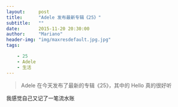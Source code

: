 ```yaml
---
layout:     post
title:      "Adele 发布最新专辑《25》"
subtitle:   ""
date:       2015-11-20 20:30:00
author:     "Mariano"
header-img: "img/maxresdefault.jpg.jpg"
tags:  

    - 25 
    - Adele
    - 生活
---    
```

>Adele 在今天发布了最新的专辑《25》，其中的 Hello 真的很好听  
  
我感觉自己又记了一笔流水账  
